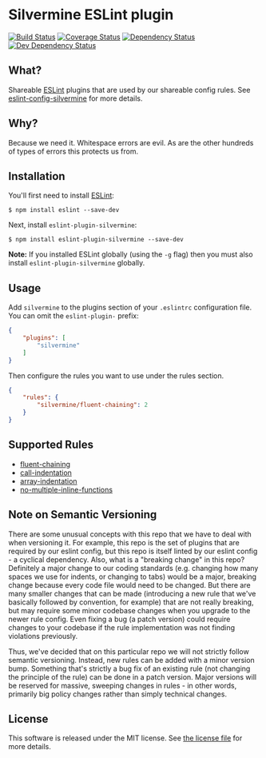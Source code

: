 # Silvermine ESLint plugin

[![Build Status](https://travis-ci.org/silvermine/eslint-plugin-silvermine.png?branch=master)](https://travis-ci.org/silvermine/eslint-plugin-silvermine)
[![Coverage Status](https://coveralls.io/repos/github/silvermine/eslint-plugin-silvermine/badge.svg?branch=master)](https://coveralls.io/github/silvermine/eslint-plugin-silvermine?branch=master)
[![Dependency Status](https://david-dm.org/silvermine/eslint-plugin-silvermine.png)](https://david-dm.org/silvermine/eslint-plugin-silvermine)
[![Dev Dependency Status](https://david-dm.org/silvermine/eslint-plugin-silvermine/dev-status.png)](https://david-dm.org/silvermine/eslint-plugin-silvermine#info=devDependencies&view=table)

## What?

Shareable [ESLint](http://eslint.org/) plugins that are used by our shareable config rules.
See [eslint-config-silvermine](https://github.com/silvermine/eslint-config-silvermine/) for more details.

## Why?

Because we need it. Whitespace errors are evil. As are the other hundreds of types of errors this protects us from.

## Installation

You'll first need to install [ESLint](http://eslint.org):

```
$ npm install eslint --save-dev
```

Next, install `eslint-plugin-silvermine`:

```
$ npm install eslint-plugin-silvermine --save-dev
```

**Note:** If you installed ESLint globally (using the `-g` flag) then you must also install `eslint-plugin-silvermine` globally.

## Usage

Add `silvermine` to the plugins section of your `.eslintrc` configuration file. You can omit the `eslint-plugin-` prefix:

```json
{
    "plugins": [
        "silvermine"
    ]
}
```


Then configure the rules you want to use under the rules section.

```json
{
    "rules": {
        "silvermine/fluent-chaining": 2
    }
}
```

## Supported Rules

- [fluent-chaining](docs/rules/fluent-chaining.md)
- [call-indentation](docs/rules/call-indentation.md)
- [array-indentation](docs/rules/array-indentation.md)
- [no-multiple-inline-functions](docs/rules/no-multiple-inline-functions.md)


## Note on Semantic Versioning

There are some unusual concepts with this repo that we have to deal with when versioning
it. For example, this repo is the set of plugins that are required by our eslint config,
but this repo is itself linted by our eslint config - a cyclical dependency. Also, what is
a "breaking change" in this repo? Definitely a major change to our coding standards (e.g.
changing how many spaces we use for indents, or changing to tabs) would be a major,
breaking change because every code file would need to be changed. But there are many
smaller changes that can be made (introducing a new rule that we've basically followed by
convention, for example) that are not really breaking, but may require some minor codebase
changes when you upgrade to the newer rule config. Even fixing a bug (a patch version)
could require changes to your codebase if the rule implementation was not finding
violations previously.

Thus, we've decided that on this particular repo we will not strictly follow semantic
versioning. Instead, new rules can be added with a minor version bump. Something that's
strictly a bug fix of an existing rule (not changing the principle of the rule) can be
done in a patch version. Major versions will be reserved for massive, sweeping changes in
rules - in other words, primarily big policy changes rather than simply technical changes.

## License

This software is released under the MIT license. See [the license file](LICENSE) for more details.
